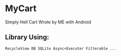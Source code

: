 # MyCart
Simply Hell Cart Wrote by ME with Android

## Library Using:
  `RecycleView
   DB SQLite
   Async+Executer
   Filterable
   ...`
